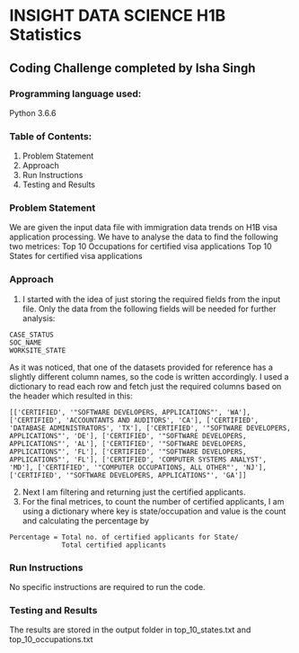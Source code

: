 # INSIGHT DATA SCIENCE H1B Statistics
## Coding Challenge completed by Isha Singh

### Programming language used:
Python 3.6.6

### Table of Contents:
1. Problem Statement
2. Approach
3. Run Instructions
4. Testing and Results

### Problem Statement
We are given the input data file with immigration data trends on H1B visa application processing. We have to analyse the data to find the following two metrices:
Top 10 Occupations for certified visa applications
Top 10 States for certified visa applications

### Approach
1. I started with the idea of just storing the required fields from the input file. Only the data from the following fields will be needed for further analysis:
```
CASE_STATUS
SOC_NAME
WORKSITE_STATE
```
As it was noticed, that one of the datasets provided for reference has a slightly different column names, so the code is written accordingly.
I used a dictionary to read each row and fetch just the required columns based on the header which resulted in this:
```
[['CERTIFIED', '"SOFTWARE DEVELOPERS, APPLICATIONS"', 'WA'], ['CERTIFIED', 'ACCOUNTANTS AND AUDITORS', 'CA'], ['CERTIFIED', 'DATABASE ADMINISTRATORS', 'TX'], ['CERTIFIED', '"SOFTWARE DEVELOPERS, APPLICATIONS"', 'DE'], ['CERTIFIED', '"SOFTWARE DEVELOPERS, APPLICATIONS"', 'AL'], ['CERTIFIED', '"SOFTWARE DEVELOPERS, APPLICATIONS"', 'FL'], ['CERTIFIED', '"SOFTWARE DEVELOPERS, APPLICATIONS"', 'FL'], ['CERTIFIED', 'COMPUTER SYSTEMS ANALYST', 'MD'], ['CERTIFIED', '"COMPUTER OCCUPATIONS, ALL OTHER"', 'NJ'], ['CERTIFIED', '"SOFTWARE DEVELOPERS, APPLICATIONS"', 'GA']]
```

2. Next I am filtering and returning just the certified applicants.
3. For the final metrices, to count the number of certified applicants, I am using a dictionary where key is state/occupation and value  is the count and calculating the percentage by
```
Percentage = Total no. of certified applicants for State/
			 Total certified applicants
```

### Run Instructions
No specific instructions are required to run the code.

### Testing and Results
The results are stored in the output folder in top_10_states.txt and top_10_occupations.txt


